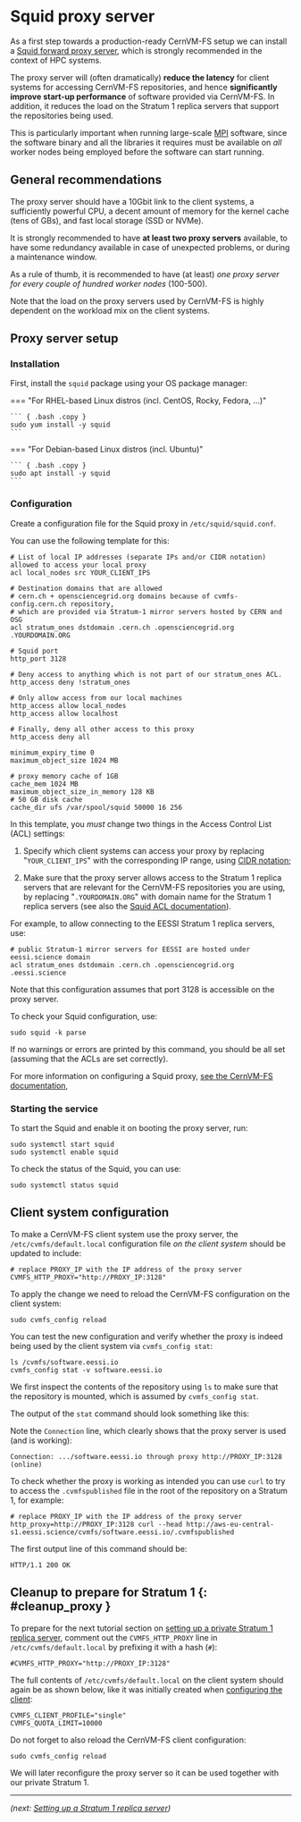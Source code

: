 # Squid proxy server

As a first step towards a production-ready CernVM-FS setup
we can install a [Squid forward proxy server](http://www.squid-cache.org),
which is strongly recommended in the context of HPC systems.

The proxy server will (often dramatically) **reduce the latency** for client systems for accessing CernVM-FS repositories,
and hence **significantly improve start-up performance** of software provided via CernVM-FS.
In addition, it reduces the load on the Stratum 1 replica servers that
support the repositories being used.

This is particularly important when running large-scale [MPI](https://en.wikipedia.org/wiki/Message_Passing_Interface)
software, since the software binary and all the libraries it requires must be available on *all* worker nodes being
employed before the software can start running.

## General recommendations

The proxy server should have a 10Gbit link to the client systems,
a sufficiently powerful CPU, a decent amount of memory for the kernel cache (tens of GBs),
and fast local storage (SSD or NVMe).

It is strongly recommended to have **at least two proxy servers** available,
to have some redundancy available in case of unexpected problems, or during a maintenance window.

As a rule of thumb, it is recommended to have (at least) *one proxy server for every couple
of hundred worker nodes* (100-500).

Note that the load on the proxy servers used by CernVM-FS is highly dependent on the workload mix on the client systems.

## Proxy server setup

### Installation

First, install the `squid` package using your OS package manager:

=== "For RHEL-based Linux distros (incl. CentOS, Rocky, Fedora, ...)"

    ``` { .bash .copy }
    sudo yum install -y squid
    ```

=== "For Debian-based Linux distros (incl. Ubuntu)"

    ``` { .bash .copy }
    sudo apt install -y squid
    ```

### Configuration

Create a configuration file for the Squid proxy in `/etc/squid/squid.conf`.

You can use the following template for this:

```{ .apache .copy }
# List of local IP addresses (separate IPs and/or CIDR notation) allowed to access your local proxy
acl local_nodes src YOUR_CLIENT_IPS

# Destination domains that are allowed
# cern.ch + opensciencegrid.org domains because of cvmfs-config.cern.ch repository,
# which are provided via Stratum-1 mirror servers hosted by CERN and OSG
acl stratum_ones dstdomain .cern.ch .opensciencegrid.org .YOURDOMAIN.ORG

# Squid port
http_port 3128

# Deny access to anything which is not part of our stratum_ones ACL.
http_access deny !stratum_ones

# Only allow access from our local machines
http_access allow local_nodes
http_access allow localhost

# Finally, deny all other access to this proxy
http_access deny all

minimum_expiry_time 0
maximum_object_size 1024 MB

# proxy memory cache of 1GB
cache_mem 1024 MB
maximum_object_size_in_memory 128 KB
# 50 GB disk cache
cache_dir ufs /var/spool/squid 50000 16 256
```

In this template, you *must* change two things in the Access Control List (ACL) settings:

1) Specify which client systems can access your proxy by replacing "`YOUR_CLIENT_IPS`" with the corresponding IP range, using [CIDR notation](https://en.wikipedia.org/wiki/Classless_Inter-Domain_Routing#CIDR_notation);

2) Make sure that the proxy server allows access to the Stratum 1 replica servers that are relevant for the CernVM-FS repositories
   you are using, by replacing "`.YOURDOMAIN.ORG`" with domain name for the Stratum 1 replica servers
   (see also the [Squid ACL documentation](http://www.squid-cache.org/Doc/config/acl/)).

For example, to allow connecting to the EESSI Stratum 1 replica servers, use:

```{ .apache .copy }
# public Stratum-1 mirror servers for EESSI are hosted under eessi.science domain
acl stratum_ones dstdomain .cern.ch .opensciencegrid.org .eessi.science
```

Note that this configuration assumes that port 3128 is accessible on the proxy server.

To check your Squid configuration, use:

```{ .bash .copy }
sudo squid -k parse
```

If no warnings or errors are printed by this command, you should be all set (assuming that the ACLs are set correctly).

For more information on configuring a Squid proxy, [see the CernVM-FS documentation](https://cvmfs.readthedocs.io/en/stable/cpt-squid.html),

### Starting the service

To start the Squid and enable it on booting the proxy server, run:

```{ .bash .copy }
sudo systemctl start squid
sudo systemctl enable squid
```

To check the status of the Squid, you can use:

```{ .bash .copy }
sudo systemctl status squid
```

## Client system configuration

To make a CernVM-FS client system use the proxy server,
the `/etc/cvmfs/default.local` configuration file *on the client system* should be updated to include:

```{ .ini .copy }
# replace PROXY_IP with the IP address of the proxy server
CVMFS_HTTP_PROXY="http://PROXY_IP:3128"
```

To apply the change we need to reload the CernVM-FS configuration on the client system:

```{ .bash .copy }
sudo cvmfs_config reload
```

You can test the new configuration and verify whether the proxy is indeed being used
by the client system via `cvmfs_config stat`:

```{ .bash .copy }
ls /cvmfs/software.eessi.io
cvmfs_config stat -v software.eessi.io
```

We first inspect the contents of the repository using `ls` to make sure that the repository is mounted,
which is assumed by `cvmfs_config stat`.

The output of the `stat` command should look something like this:

Note the `Connection` line, which clearly shows that the proxy server is used (and is working):

```
Connection: .../software.eessi.io through proxy http://PROXY_IP:3128 (online)
```

To check whether the proxy is working as intended you can use `curl` to try to access
the `.cvmfspublished` file in the root of the repository on a Stratum 1, for example:

```{ .bash .copy }
# replace PROXY_IP with the IP address of the proxy server
http_proxy=http://PROXY_IP:3128 curl --head http://aws-eu-central-s1.eessi.science/cvmfs/software.eessi.io/.cvmfspublished
```

The first output line of this command should be:

```
HTTP/1.1 200 OK
```

## Cleanup to prepare for Stratum 1 {: #cleanup_proxy }

To prepare for the next tutorial section on [setting up a private Stratum 1 replica server](stratum1.md),
comment out the `CVMFS_HTTP_PROXY` line in `/etc/cvmfs/default.local` by prefixing it with a hash (`#`):

``` { .ini .copy }
#CVMFS_HTTP_PROXY="http://PROXY_IP:3128"
```

The full contents of `/etc/cvmfs/default.local` on the client system should again be as shown below, like it was initially created when
[configuring the client](client.md##minimal_configuration):

``` { .ini .copy }
CVMFS_CLIENT_PROFILE="single"
CVMFS_QUOTA_LIMIT=10000
```

Do not forget to also reload the CernVM-FS client configuration:
```{ .bash .copy }
sudo cvmfs_config reload
```

We will later reconfigure the proxy server so it can be used together with our private Stratum 1.

---

*(next: [Setting up a Stratum 1 replica server](stratum1.md))*
